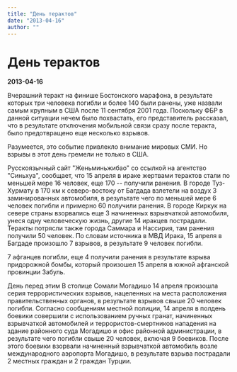 ```yaml
---
title: "День терактов"
date: "2013-04-16"
author: ""
---
```


# День терактов

**2013-04-16** 

Вчерашний теракт на финише Бостонского марафона, в результате которых три человека погибли и более 140 были ранены, уже назвали самым крупным в США после 11 сентября 2001 года. Поскольку ФБР в данной ситуации нечем было похвастать, его представитель рассказал, что в результате отключения мобильной связи сразу после теракта, было предотвращено еще несколько взрывов.

Разумеется, это событие привлекло внимание мировых СМИ. Но взрывы в этот день гремели не только в США.

Русскоязычный сайт "Женьминьжибао" со ссылкой на агентство "Синьхуа", сообщает, что 15 апреля в ираке жертвами терактов стали по меньшей мере 16 человек, еще 170 -- получили ранения. В городе Туз-Хурмату в 170 км к северо-востоку от Багдада взлетели на воздух 3 заминированных автомобиля, в результате чего по меньшей мере 6 человек погибли и примерно 60 получили ранения. В городе Киркук на севере страны взорвались еще 3 начиненных взрывчаткой автомобиля, унеся одну человеческую жизнь, другие 14 иракцев пострадали. Теракты потрясли также города Саммара и Нассирия, там ранения получили 50 человек. По словам источника в МВД Ирака, 15 апреля в Багдаде произошло 7 взрывов, в результате 9 человек погибли.

7 афганцев погибли, еще 4 получили ранения в результате взрыва придорожной бомбы, который произошел 15 апреля в южной афганской провинции Забуль.

День перед этим В столице Сомали Могадишо 14 апреля произошла серия террористических взрывов, нацеленных на места расположения правительственных органов, в результате взрывов свыше 20 человек погибли. Согласно сообщениям местной полиции, 14 апреля в полдень боевики совершили с использованием ручных гранат, начиненных взрывчаткой автомобилей и террористов-смертников нападения на здание районного суда Могадишо и офис районной администрации, в результате чего погибли свыше 20 человек, включая 9 боевиков. После этого боевики взорвали начиненный взрывчаткой автомобиль возле международного аэропорта Могадишо, в результате взрыва пострадали 2 местных граждан и 2 граждан Турции.